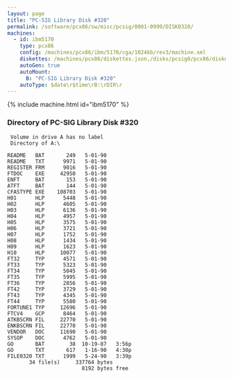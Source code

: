 ```yaml
---
layout: page
title: "PC-SIG Library Disk #320"
permalink: /software/pcx86/sw/misc/pcsig/0001-0999/DISK0320/
machines:
  - id: ibm5170
    type: pcx86
    config: /machines/pcx86/ibm/5170/cga/1024kb/rev3/machine.xml
    diskettes: /machines/pcx86/diskettes.json,/disks/pcsig0/pcx86/diskettes.json
    autoGen: true
    autoMount:
      B: "PC-SIG Library Disk #320"
    autoType: $date\r$time\rB:\rDIR\r
---
```


{% include machine.html id="ibm5170" %}

### Directory of PC-SIG Library Disk #320

     Volume in drive A has no label
     Directory of A:\

    README   BAT       249   5-01-90
    README   TXT      9971   5-01-90
    REGISTER FRM      9016   5-01-90
    FTDOC    EXE     42950   5-01-90
    ENFT     BAT       153   5-01-90
    ATFT     BAT       144   5-01-90
    CFASTYPE EXE    108703   5-01-90
    H01      HLP      5448   5-01-90
    H02      HLP      4605   5-01-90
    H03      HLP      6136   5-01-90
    H04      HLP      4957   5-01-90
    H05      HLP      3575   5-01-90
    H06      HLP      3721   5-01-90
    H07      HLP      1752   5-01-90
    H08      HLP      1434   5-01-90
    H09      HLP      1623   5-01-90
    H10      HLP     10077   5-01-90
    FT32     TYP      4571   5-01-90
    FT33     TYP      5323   5-01-90
    FT34     TYP      5045   5-01-90
    FT35     TYP      5995   5-01-90
    FT36     TYP      2856   5-01-90
    FT42     TYP      3729   5-01-90
    FT43     TYP      4345   5-01-90
    FT44     TYP      5580   5-01-90
    FORTUNE1 TYP     12696   5-01-90
    FTCV4    GCP      8464   5-01-90
    ATKBSCRN FIL     22770   5-01-90
    ENKBSCRN FIL     22770   5-01-90
    VENDOR   DOC     11690   5-01-90
    SYSOP    DOC      4762   5-01-90
    GO       BAT        38  10-19-87   3:56p
    GO       TXT       617   1-16-90   4:30p
    FILE0320 TXT      1999   5-24-90   3:39p
           34 file(s)     337764 bytes
                            8192 bytes free
